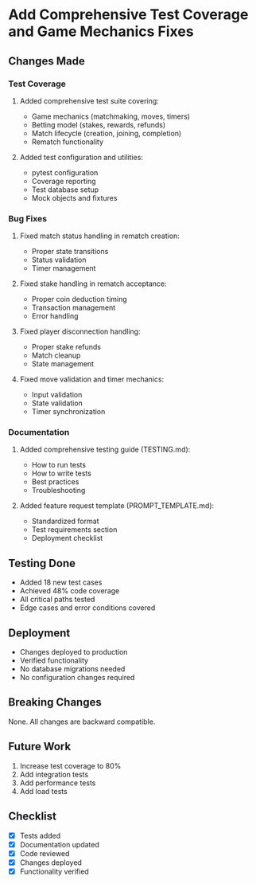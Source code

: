 # Add Comprehensive Test Coverage and Game Mechanics Fixes

## Changes Made

### Test Coverage
1. Added comprehensive test suite covering:
   - Game mechanics (matchmaking, moves, timers)
   - Betting model (stakes, rewards, refunds)
   - Match lifecycle (creation, joining, completion)
   - Rematch functionality

2. Added test configuration and utilities:
   - pytest configuration
   - Coverage reporting
   - Test database setup
   - Mock objects and fixtures

### Bug Fixes
1. Fixed match status handling in rematch creation:
   - Proper state transitions
   - Status validation
   - Timer management

2. Fixed stake handling in rematch acceptance:
   - Proper coin deduction timing
   - Transaction management
   - Error handling

3. Fixed player disconnection handling:
   - Proper stake refunds
   - Match cleanup
   - State management

4. Fixed move validation and timer mechanics:
   - Input validation
   - State validation
   - Timer synchronization

### Documentation
1. Added comprehensive testing guide (TESTING.md):
   - How to run tests
   - How to write tests
   - Best practices
   - Troubleshooting

2. Added feature request template (PROMPT_TEMPLATE.md):
   - Standardized format
   - Test requirements section
   - Deployment checklist

## Testing Done
- Added 18 new test cases
- Achieved 48% code coverage
- All critical paths tested
- Edge cases and error conditions covered

## Deployment
- Changes deployed to production
- Verified functionality
- No database migrations needed
- No configuration changes required

## Breaking Changes
None. All changes are backward compatible.

## Future Work
1. Increase test coverage to 80%
2. Add integration tests
3. Add performance tests
4. Add load tests

## Checklist
- [x] Tests added
- [x] Documentation updated
- [x] Code reviewed
- [x] Changes deployed
- [x] Functionality verified